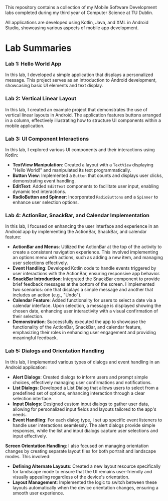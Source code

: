 This repository contains a collection of my Mobile Software Development labs completed during my third year of Computer Science at TU Dublin. 

All applications are developed using Kotlin, Java, and XML in Android Studio, showcasing various aspects of mobile app development.

# Lab Summaries

### Lab 1: Hello World App
In this lab, I developed a simple application that displays a personalized message. This project serves as an introduction to Android development, showcasing basic UI elements and text display.

### Lab 2: Vertical Linear Layout
In this lab, I created an example project that demonstrates the use of vertical linear layouts in Android. The application features buttons arranged in a column, effectively illustrating how to structure UI components within a mobile application.

### Lab 3: UI Component Interactions
In this lab, I explored various UI components and their interactions using Kotlin:

- **TextView Manipulation**: Created a layout with a `TextView` displaying "Hello World!" and manipulated its text programmatically.
- **Button View**: Implemented a `Button` that counts and displays user clicks, demonstrating event handling.
- **EditText**: Added `EditText` components to facilitate user input, enabling dynamic text interactions.
- **RadioButton and Spinner**: Incorporated `RadioButtons` and a `Spinner` to enhance user selection options.

### Lab 4: ActionBar, SnackBar, and Calendar Implementation
In this lab, I focused on enhancing the user interface and experience in an Android app by implementing the ActionBar, SnackBar, and calendar feature:

- **ActionBar and Menus**: Utilized the ActionBar at the top of the activity to create a consistent navigation experience. This involved implementing an options menu with actions, such as adding a new item, and managing user selections effectively.
- **Event Handling**: Developed Kotlin code to handle events triggered by user interactions with the ActionBar, ensuring responsive app behavior.
- **SnackBar Introduction**: Integrated the SnackBar component to provide brief feedback messages at the bottom of the screen. I implemented two scenarios: one that displays a simple message and another that includes an action (e.g., "Undo").
- **Calendar Feature**: Added functionality for users to select a date via a calendar interface. Upon selection, a message is displayed showing the chosen date, enhancing user interactivity with a visual confirmation of their selection.
- **Demonstration**: Successfully executed the app to showcase the functionality of the ActionBar, SnackBar, and calendar feature, emphasizing their roles in enhancing user engagement and providing meaningful feedback.

### Lab 5: Dialogs and Orientation Handling
In this lab, I implemented various types of dialogs and event handling in an Android application:

- **Alert Dialogs**: Created dialogs to inform users and prompt simple choices, effectively managing user confirmations and notifications.
- **List Dialogs**: Developed a List Dialog that allows users to select from a predefined set of options, enhancing interaction through a clear selection interface.
- **Input Dialogs**: Designed custom input dialogs to gather user data, allowing for personalized input fields and layouts tailored to the app's needs.
- **Event Handling**: For each dialog type, I set up specific event listeners to handle user interactions seamlessly. The alert dialogs provide simple responses, while the list and input dialogs capture user selections and input effectively.

**Screen Orientation Handling**: I also focused on managing orientation changes by creating separate layout files for both portrait and landscape modes. This involved:

- **Defining Alternate Layouts**: Created a new layout resource specifically for landscape mode to ensure that the UI remains user-friendly and visually appealing regardless of the device's orientation.
- **Layout Management**: Implemented the logic to switch between these layouts automatically when the device orientation changes, ensuring a smooth user experience.
